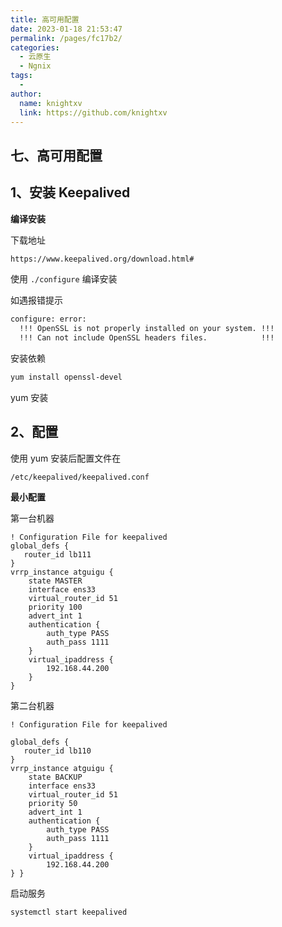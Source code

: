 ```yaml
---
title: 高可用配置
date: 2023-01-18 21:53:47
permalink: /pages/fc17b2/
categories:
  - 云原生
  - Ngnix
tags:
  - 
author: 
  name: knightxv
  link: https://github.com/knightxv
---
```

##  七、高可用配置

##  1、安装 Keepalived

**编译安装**

下载地址

```sh
https://www.keepalived.org/download.html#
```

使用 `./configure` 编译安装

如遇报错提示

```sh
configure: error:
  !!! OpenSSL is not properly installed on your system. !!!
  !!! Can not include OpenSSL headers files.            !!!
```

安装依赖

```sh
yum install openssl-devel
```

yum 安装

##  2、配置

使用 yum 安装后配置文件在

`/etc/keepalived/keepalived.conf`

**最小配置**

第一台机器

```nginx
! Configuration File for keepalived
global_defs {
   router_id lb111
}
vrrp_instance atguigu {
    state MASTER
    interface ens33
    virtual_router_id 51
    priority 100
    advert_int 1
    authentication {
        auth_type PASS
        auth_pass 1111
    }
    virtual_ipaddress {
        192.168.44.200
	}
}
```

第二台机器

```nginx
! Configuration File for keepalived

global_defs {
   router_id lb110
}
vrrp_instance atguigu {
    state BACKUP
    interface ens33
    virtual_router_id 51
    priority 50
    advert_int 1
    authentication {
        auth_type PASS
        auth_pass 1111
    }
    virtual_ipaddress {
        192.168.44.200
} }
```

启动服务

```sh
systemctl start keepalived
```
